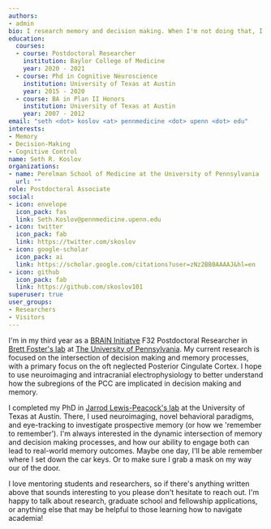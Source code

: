 ```yaml
---
authors:
- admin
bio: I research memory and decision making. When I'm not doing that, I'm playing soccer, drinking beer, watching theatre, or trying to figure out how to combine the three.
education:
  courses:
  - course: Postdoctoral Researcher
    institution: Baylor College of Medicine
    year: 2020 - 2021
  - course: Phd in Cognitive Neuroscience
    institution: University of Texas at Austin
    year: 2015 - 2020
  - course: BA in Plan II Honors
    institution: University of Texas at Austin
    year: 2007 - 2012
email: "seth <dot> koslov <at> pennmedicine <dot> upenn <dot> edu"
interests:
- Memory
- Decision-Making
- Cognitive Control
name: Seth R. Koslov
organizations:
- name: Perelman School of Medicine at the University of Pennsylvania
  url: ""
role: Postdoctoral Associate
social:
- icon: envelope
  icon_pack: fas
  link: Seth.Koslov@pennmedicine.upenn.edu
- icon: twitter
  icon_pack: fab
  link: https://twitter.com/skoslov
- icon: google-scholar
  icon_pack: ai
  link: https://scholar.google.com/citations?user=zNz2BB0AAAAJ&hl=en
- icon: github
  icon_pack: fab
  link: https://github.com/skoslov101
superuser: true
user_groups:
- Researchers
- Visitors
---
```


I'm in my third year as a [BRAIN Initiatve](https://braininitiative.nih.gov/) F32 Postdoctoral Researcher in [Brett Foster's lab](https://www.researchgate.net/profile/Brett-Foster) at [The University of Pennsylvania](https://www.med.upenn.edu/). My current research is focused on the intersection of decision making and memory processes, with a primary focus on the oft neglected Posterior Cingulate Cortex. I hope to use neuroimaging and intracranial electrophysiology to better understand how the subregions of the PCC are implicated in decision making and memory.

I completed my PhD in [Jarrod Lewis-Peacock's lab](https://www.lewpealab.org/) at the University of Texas at Austin. There, I used neuroimaging, novel behavioral paradigms, and eye-tracking to investigate prospective memory (or how we 'remember to remember'). I'm always interested in the dynamic intersection of memory and decision making processes, and how our ability to engage both can lead to real-world memory outcomes. Maybe one day, I'll be able remember where I set down the car keys. Or to make sure I grab a mask on my way our of the door.

I love mentoring students and researchers, so if there's anything written above that sounds interesting to you please don't hesitate to reach out. I'm happy to talk about research, graduate school and fellowship applications, or anything else that may be helpful to those learning how to navigate academia!